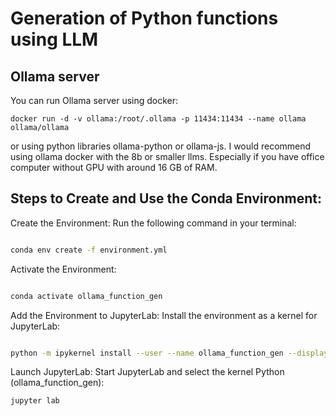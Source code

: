 # Generation of Python functions using LLM

## Ollama server

You can run Ollama server using docker:
```
docker run -d -v ollama:/root/.ollama -p 11434:11434 --name ollama ollama/ollama
```
or using python libraries ollama-python or ollama-js. I would recommend using ollama docker with the 8b or smaller llms. Especially if you have office computer without GPU with around 16 GB of RAM.

## Steps to Create and Use the Conda Environment:

Create the Environment: Run the following command in your terminal:

```bash

conda env create -f environment.yml
```
Activate the Environment:

```bash

conda activate ollama_function_gen
```
Add the Environment to JupyterLab: Install the environment as a kernel for JupyterLab:

```bash

python -m ipykernel install --user --name ollama_function_gen --display-name "Python (ollama_function_gen)"
```
Launch JupyterLab: Start JupyterLab and select the kernel Python (ollama_function_gen):

```bash
jupyter lab
```
